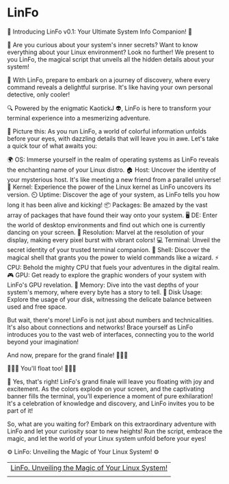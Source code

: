 # LinFo
 🌟 Introducing LinFo v0.1: Your Ultimate System Info Companion! 🌟

🔮 Are you curious about your system's inner secrets? Want to know everything about your Linux environment? Look no further! We present to you LinFo, the magical script that unveils all the hidden details about your system!

🌈 With LinFo, prepare to embark on a journey of discovery, where every command reveals a delightful surprise. It's like having your own personal detective, only cooler!

🔍 Powered by the enigmatic KaotickJ 👽, LinFo is here to transform your terminal experience into a mesmerizing adventure.

🏰 Picture this: As you run LinFo, a world of colorful information unfolds before your eyes, with dazzling details that will leave you in awe. Let's take a quick tour of what awaits you:

🌍 OS: Immerse yourself in the realm of operating systems as LinFo reveals the enchanting name of your Linux distro.
🏠 Host: Uncover the identity of your mysterious host. It's like meeting a new friend from a parallel universe!
🐧 Kernel: Experience the power of the Linux kernel as LinFo uncovers its version.
⏲️ Uptime: Discover the age of your system, as LinFo tells you how long it has been alive and kicking!
📦 Packages: Be amazed by the vast array of packages that have found their way onto your system.
🖥️ DE: Enter the world of desktop environments and find out which one is currently dancing on your screen.
🎨 Resolution: Marvel at the resolution of your display, making every pixel burst with vibrant colors!
💻 Terminal: Unveil the secret identity of your trusted terminal companion.
🔨 Shell: Discover the magical shell that grants you the power to wield commands like a wizard.
⚡️ CPU: Behold the mighty CPU that fuels your adventures in the digital realm.
🎮 GPU: Get ready to explore the graphic wonders of your system with LinFo's GPU revelation.
🧠 Memory: Dive into the vast depths of your system's memory, where every byte has a story to tell.
💾 Disk Usage: Explore the usage of your disk, witnessing the delicate balance between used and free space.

But wait, there's more! LinFo is not just about numbers and technicalities. It's also about connections and networks! Brace yourself as LinFo introduces you to the vast web of interfaces, connecting you to the world beyond your imagination!

And now, prepare for the grand finale! 🎉🎉🎉

🎈🎈🎈 You'll float too! 🎈🎈🎈

🌟 Yes, that's right! LinFo's grand finale will leave you floating with joy and excitement. As the colors explode on your screen, and the captivating banner fills the terminal, you'll experience a moment of pure exhilaration! It's a celebration of knowledge and discovery, and LinFo invites you to be part of it!

So, what are you waiting for? Embark on this extraordinary adventure with LinFo and let your curiosity soar to new heights! Run the script, embrace the magic, and let the world of your Linux system unfold before your eyes!

⚙️ LinFo: Unveiling the Magic of Your Linux System! ⚙️

|       |
| ----- |
| [LinFo. Unveiling the Magic of Your Linux System!](LinFo.png) |
|       |
